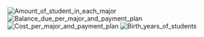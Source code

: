 
![Amount_of_student_in_each_major](https://github.com/MargaretHuntley20/Data-332/assets/159860804/cdf2629c-69a0-43da-b527-d9cb760ab7d4)
![Balance_due_per_major_and_payment_plan](https://github.com/MargaretHuntley20/Data-332/assets/159860804/9abb8cb8-5fa1-449b-be40-8b3ca45bc04f![Birth_years_of_students](https://github.com/MargaretHuntley20/Data-332/assets/159860804/22dbf217-a5fb-4d89-82de-b2afe70d9353)
)
![Cost_per_major_and_payment_plan](https://github.com/MargaretHuntley20/Data-332/assets/159860804/f35b686e-b002-46bf-8126-4f45ec0f2885)
![Birth_years_of_students](https://github.com/MargaretHuntley20/Data-332/assets/159860804/924aecf1-339c-4ffb-895f-006679445030)
